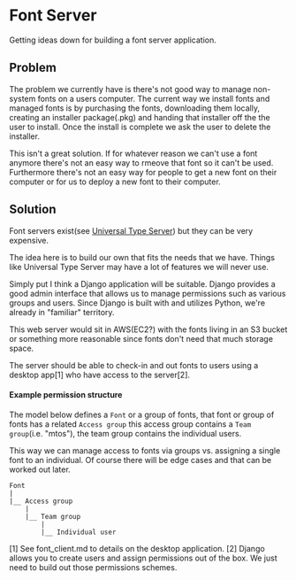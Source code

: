 # Font Server

Getting ideas down for building a font server application.

## Problem

The problem we currently have is there's not good way to manage non-system fonts on a users computer. The current way we install fonts and managed fonts is by purchasing the fonts, downloading them locally, creating an installer package(.pkg) and handing that installer off the the user to install. Once the install is complete we ask the user to delete the installer. 

This isn't a great solution. If for whatever reason we can't use a font anymore there's not an easy way to rmeove that font so it can't be used. Furthermore there's not an easy way for people to get a new font on their computer or for us to deploy a new font to their computer. 

## Solution

Font servers exist(see [Universal Type Server](https://www.extensis.com/universal-type-server)) but they can be very expensive.

The idea here is to build our own that fits the needs that we have. Things like Universal Type Server may have a lot of features we will never use. 

Simply put I think a Django application will be suitable. Django provides a good admin interface that allows us to manage permissions such as various groups and users. Since Django is built with and utilizes Python, we're already in "familiar" territory.  

This web server would sit in AWS(EC2?) with the fonts living in an S3 bucket or something more reasonable since fonts don't need that much storage space. 

The server should be able to check-in and out fonts to users using a desktop app[1] who have access to the server[2].

#### Example permission structure

The model below defines a `Font` or a group of fonts, that font or group of fonts has a related `Access group` this access group contains a `Team group`(i.e. "mtos"), the team group contains the individual users. 

This way we can manage access to fonts via groups vs. assigning a single font to an individual. Of course there will be edge cases and that can be worked out later. 
```
Font
|
|__ Access group
	|
	|__ Team group
		|
		|__ Individual user
```

[1] See font_client.md to details on the desktop application. 
[2] Django allows you to create users and assign permissions out of the box. We just need to build out those permissions schemes.  

